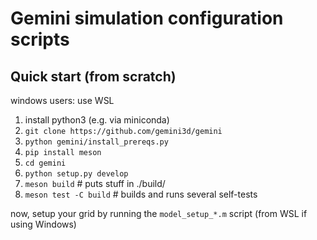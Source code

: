 # Gemini simulation configuration scripts


## Quick start (from scratch)

windows users: use WSL

1. install python3 (e.g. via miniconda)
2. `git clone https://github.com/gemini3d/gemini`
3. `python gemini/install_prereqs.py`
4. `pip install meson`
5. `cd gemini`
6. `python setup.py develop`
7. `meson build`  # puts stuff in ./build/
8. `meson test -C build`   # builds and runs several self-tests

now, setup your grid by running the `model_setup_*.m` script (from WSL if using Windows)
